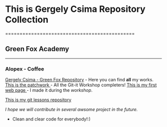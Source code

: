 # This is Gergely Csima Repository Collection
=============================================
## Green Fox Academy
---------------------------------------
### Alopex - Coffee

[Gergely Csima - Green Fox Repository][1] - Here you can find **all** my works.
[This is the patchwork ][2] - All the Git-it Workshop completers!
[This is my first web page ][3] - I made it during the *workshop*.

[This is my git lessons repository][4]


*I hope we will contribute in several awsome project in the future.*

- Clean and clear code for everybody!:)


[1]: https://github.com/green-fox-academy/gergocsima
[2]:https://github.com/csigeer/patchwork
[3]:https://github.com/green-fox-academy/gergocsima/blob/master/week-01/day-01/html/firstwebpage.html
[4]:https://github.com/csigeer/git-lesson-repository